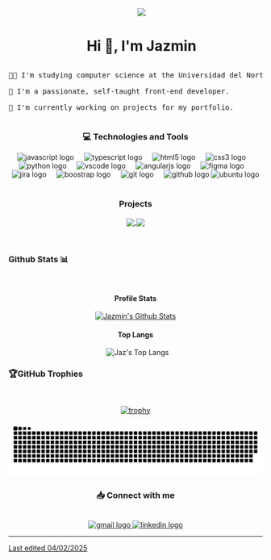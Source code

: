 
<div id="user-content-toc">
  <ul align="center">
    <img src= "https://media1.giphy.com/media/v1.Y2lkPTc5MGI3NjExcnBhbW9zdmg3ajUxMXF3cHo5ZTFsd3oyOTR1cjYyMmNxM3I5MWlhdCZlcD12MV9pbnRlcm5hbF9naWZfYnlfaWQmY3Q9cw/fo0HtwcJzNUcOlRdFc/giphy.gif" width="100"/>
    <summary><h1 style="display: inline-block">Hi 👋, I'm Jazmin</h1></summary>
  </ul>
</div>
<pre>
👩‍💻 I'm studying computer science at the Universidad del Norte.<br>
💭 I'm a passionate, self-taught front-end developer.<br>
🔭 I'm currently working on projects for my portfolio.<br>
</pre>

<div align="center">
  <h3>💻 Technologies and Tools</h3>
  <img src="https://cdn.jsdelivr.net/gh/devicons/devicon/icons/javascript/javascript-original.svg" height="30" alt="javascript logo"  />
  <img width="12" />
  <img src="https://cdn.jsdelivr.net/gh/devicons/devicon/icons/typescript/typescript-original.svg" height="30" alt="typescript logo"  />
  <img width="12" />
  <img src="https://cdn.jsdelivr.net/gh/devicons/devicon/icons/html5/html5-original.svg" height="30" alt="html5 logo"  />
  <img width="12" />
  <img src="https://cdn.jsdelivr.net/gh/devicons/devicon/icons/css3/css3-original.svg" height="30" alt="css3 logo"  />
  <img width="12" />
  <img src="https://cdn.jsdelivr.net/gh/devicons/devicon/icons/python/python-original.svg" height="30" alt="python logo"  />
  <img width="12" />
  <img src="https://cdn.jsdelivr.net/gh/devicons/devicon/icons/vscode/vscode-original.svg" height="30" alt="vscode logo"  />
  <img width="12" />
  <img src="https://cdn.jsdelivr.net/gh/devicons/devicon/icons/angularjs/angularjs-original.svg" height="30" alt="angularjs logo"  />
  <img width="12" />
  <img src="https://cdn.jsdelivr.net/gh/devicons/devicon/icons/figma/figma-original.svg" height="30" alt="figma logo"  />
  <img width="12" />
  <img src="https://cdn.jsdelivr.net/gh/devicons/devicon/icons/jira/jira-original.svg" height="30" alt="jira logo"  />
  <img width="12" />
  <img src="https://cdn.jsdelivr.net/gh/devicons/devicon/icons/bootstrap/bootstrap-original.svg" height="30" alt="boostrap logo"  />
  <img width="12" />
  <img src="https://cdn.jsdelivr.net/gh/devicons/devicon/icons/git/git-original.svg" height="30" alt="git logo"  />
  <img width="12" />
  <img src="https://cdn.jsdelivr.net/gh/devicons/devicon/icons/github/github-original.svg" height="30" alt="github logo"  />
  <img src="https://cdn.jsdelivr.net/gh/devicons/devicon/icons/ubuntu/ubuntu-original.svg" height="30" alt="ubuntu logo"  />

</div>

<br clear="both">

<div align="center">
<h3>Projects</h3>

   <a href="https://github.com/imjazmina/dic-coffe">

  <img align="center" src="https://github-readme-stats.vercel.app/api/pin/?username=imjazmina&repo=Dic_Coffe&theme=tokyonight" />

</a>  


<a href="https://github.com/imjazmina/JJNY">

  <!-- Change the `github-readme-stats.anuraghazra1.vercel.app` to `github-readme-stats.vercel.app`  -->

  <img align="center" src="https://github-readme-stats.anuraghazra1.vercel.app/api/pin/?username=imjazmina&repo=techforall&theme=tokyonight" />

</a> <br>

</div>


   <summary><h3> Github Stats 📊</summary>
<br>
  <div align="center">
  <h4>Profile Stats</h4>
  <p>
      <a href="https://github.com/imjazmina"><img alt="Jazmin's Github Stats" src="https://github-readme-stats.vercel.app/api?username=imjazmina&show_icons=true&count_private=true&theme=tokyonight" height="192px"/></a>
<br>
    <h4>Top Langs</h4>
  &nbsp;
	  <img src="https://github-readme-stats.vercel.app/api/top-langs?username=imjazmina&show_icons=true&locale=en&layout=compact&theme=tokyonight" alt="Jaz's Top Langs" height="192px"/>
  <br>
    </div>
  </p>

     
<h3> 🏆GitHub Trophies </h3>
     <br>
<div align="center">   
  
[![trophy](https://github-profile-trophy.vercel.app/?username=imjazmina&theme=tokyonight)](https://github.com/ryo-ma/github-profile-trophy)

<p align="center">
  <img  src="https://raw.githubusercontent.com/Elanza-48/Elanza-48/main/resources/img/github-contribution-grid-snake.svg"
    alt="example" />
</p>
</div>

<div align ="center">
<h3> 📥 Connect with me </h3> <br>
<a href="mailto:alonsomoralesjazmin@gmail.com" target="blank">
   <img src="https://img.shields.io/static/v1?message=Gmail&logo=gmail&label=&color=D14836&logoColor=white&labelColor=&style=for-the-badge" height="35" alt="gmail logo"  />
</a>
<a href="https://www.linkedin.com/in/mariajazminalonso/" target="blank">
<img src="https://img.shields.io/static/v1?message=LinkedIn&logo=linkedin&label=&color=0077B5&logoColor=white&labelColor=&style=for-the-badge" height="35" alt="linkedin logo"  />
</div>

----
Last edited 04/02/2025

